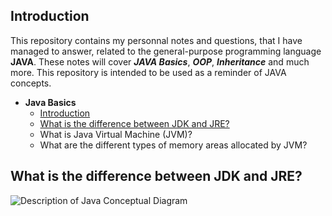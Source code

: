 ## Introduction
This repository contains my personnal notes and questions, that I have managed to answer, related to the general-purpose programming language __JAVA__. These notes will cover ___JAVA Basics___, ___OOP___, ___Inheritance___ and much more. This repository is intended to be used as a reminder of JAVA concepts.
* __Java Basics__
    * [Introduction](#Introduction)
    * [What is the difference between JDK and JRE?](#What-is-the-difference-between-JDK-and-JRE?)
    * What is Java Virtual Machine (JVM)?
    * What are the different types of memory areas allocated by JVM?
    
## What is the difference between JDK and JRE?
<img src="https://i.stack.imgur.com/CBNux.png" alt="Description of Java Conceptual Diagram">
